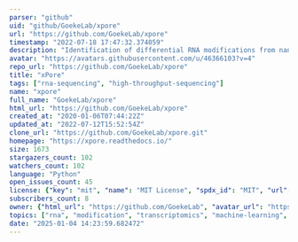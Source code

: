 ```yaml
---
parser: "github"
uid: "github/GoekeLab/xpore"
url: "https://github.com/GoekeLab/xpore"
timestamp: "2022-07-18 17:47:32.374059"
description: "Identification of differential RNA modifications from nanopore direct RNA sequencing"
avatar: "https://avatars.githubusercontent.com/u/46366103?v=4"
repo_url: "https://github.com/GoekeLab/xpore"
title: "xPore"
tags: ["rna-sequencing", "high-throughput-sequencing"]
name: "xpore"
full_name: "GoekeLab/xpore"
html_url: "https://github.com/GoekeLab/xpore"
created_at: "2020-01-06T07:44:22Z"
updated_at: "2022-07-12T15:52:54Z"
clone_url: "https://github.com/GoekeLab/xpore.git"
homepage: "https://xpore.readthedocs.io/"
size: 1673
stargazers_count: 102
watchers_count: 102
language: "Python"
open_issues_count: 45
license: {"key": "mit", "name": "MIT License", "spdx_id": "MIT", "url": "https://api.github.com/licenses/mit", "node_id": "MDc6TGljZW5zZTEz"}
subscribers_count: 8
owner: {"html_url": "https://github.com/GoekeLab", "avatar_url": "https://avatars.githubusercontent.com/u/46366103?v=4", "login": "GoekeLab", "type": "Organization"}
topics: ["rna", "modification", "transcriptomics", "machine-learning", "genomics", "nanopore-sequencing", "rna-seq", "rna-modifications", "nanopore", "python"]
date: "2025-01-04 14:23:59.682472"
---
```


